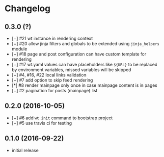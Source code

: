 # Changelog


## 0.3.0 (?)

- [+] #21 wt instance in rendering context
- [+] #20 allow jinja filters and globals to be extended using `jinja_helpers`
  module
- [+] #18 page and post configuration can have custom template for rendering
- [+] #17 wt.yaml values can have placeholders like `${URL}` to be replaced by
  environment variables, missed variables will be skipped
- [+] #4, #16, #22 local links validation
- [+] #7 add option to skip feed rendering
- [\*] #8 render mainpage only once in case mainpage content is in pages
- [+] #2 pagination for posts (mainpage) list


## 0.2.0 (2016-10-05)

- [+] #6 add `wt init` command to bootstrap project
- [+] #5 use travis ci for testing


## 0.1.0 (2016-09-22)

- initial release
